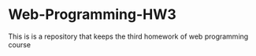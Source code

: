 # Web-Programming-HW3
This is is a repository that keeps the third homework of web programming course 
